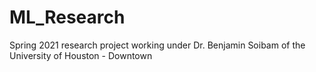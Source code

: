 # ML_Research

Spring 2021 research project working under Dr. Benjamin Soibam of the University of Houston - Downtown
